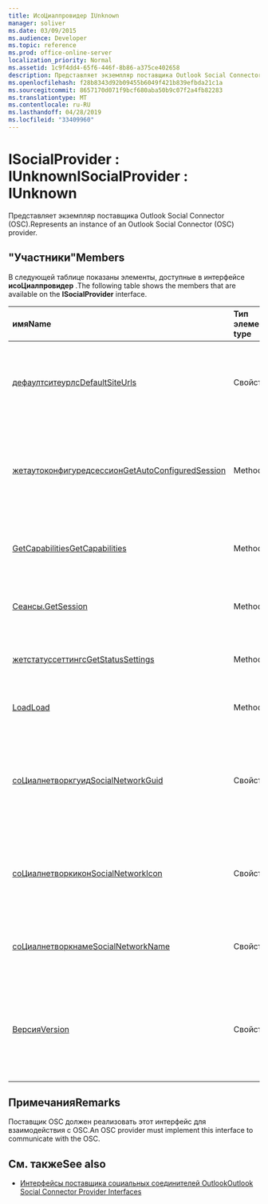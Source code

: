 ```yaml
---
title: ИсоЦиалпровидер IUnknown
manager: soliver
ms.date: 03/09/2015
ms.audience: Developer
ms.topic: reference
ms.prod: office-online-server
localization_priority: Normal
ms.assetid: 1c9f4dd4-65f6-446f-8b86-a375ce402658
description: Представляет экземпляр поставщика Outlook Social Connector (OSC).
ms.openlocfilehash: f28b8343d92b09455b6049f421b839efbda21c1a
ms.sourcegitcommit: 8657170d071f9bcf680aba50b9c07f2a4fb82283
ms.translationtype: MT
ms.contentlocale: ru-RU
ms.lasthandoff: 04/28/2019
ms.locfileid: "33409960"
---
```

# <a name="isocialprovider--iunknown"></a><span data-ttu-id="30267-103">ISocialProvider : IUnknown</span><span class="sxs-lookup"><span data-stu-id="30267-103">ISocialProvider : IUnknown</span></span>

<span data-ttu-id="30267-104">Представляет экземпляр поставщика Outlook Social Connector (OSC).</span><span class="sxs-lookup"><span data-stu-id="30267-104">Represents an instance of an Outlook Social Connector (OSC) provider.</span></span>
  
## <a name="members"></a><span data-ttu-id="30267-105">"Участники"</span><span class="sxs-lookup"><span data-stu-id="30267-105">Members</span></span>

<span data-ttu-id="30267-106">В следующей таблице показаны элементы, доступные в интерфейсе **исоЦиалпровидер** .</span><span class="sxs-lookup"><span data-stu-id="30267-106">The following table shows the members that are available on the **ISocialProvider** interface.</span></span> 
  
|<span data-ttu-id="30267-107">**имя**</span><span class="sxs-lookup"><span data-stu-id="30267-107">**Name**</span></span>|<span data-ttu-id="30267-108">**Тип элемента**</span><span class="sxs-lookup"><span data-stu-id="30267-108">**Member type**</span></span>|<span data-ttu-id="30267-109">**Описание**</span><span class="sxs-lookup"><span data-stu-id="30267-109">**Description**</span></span>|
|:-----|:-----|:-----|
|[<span data-ttu-id="30267-110">дефаултситеурлс</span><span class="sxs-lookup"><span data-stu-id="30267-110">DefaultSiteUrls</span></span>](isocialprovider-defaultsiteurls.md) <br/> |<span data-ttu-id="30267-111">Свойство</span><span class="sxs-lookup"><span data-stu-id="30267-111">Property</span></span>  <br/> |<span data-ttu-id="30267-112">Возвращает массив строк, указывающих URL-адреса сайта для поставщика OSC.</span><span class="sxs-lookup"><span data-stu-id="30267-112">Returns an array of strings that specify site URLs for the OSC provider.</span></span>  <br/> |
|[<span data-ttu-id="30267-113">жетаутоконфигуредсессион</span><span class="sxs-lookup"><span data-stu-id="30267-113">GetAutoConfiguredSession</span></span>](isocialprovider-getautoconfiguredsession.md) <br/> |<span data-ttu-id="30267-114">Method</span><span class="sxs-lookup"><span data-stu-id="30267-114">Method</span></span>  <br/> |<span data-ttu-id="30267-115">Получает автоматически настроенный интерфейс [ISocialSession](isocialsessioniunknown.md).</span><span class="sxs-lookup"><span data-stu-id="30267-115">Gets an automatically configured [ISocialSession](isocialsessioniunknown.md) interface.</span></span>  <br/> |
|[<span data-ttu-id="30267-116">GetCapabilities</span><span class="sxs-lookup"><span data-stu-id="30267-116">GetCapabilities</span></span>](isocialprovider-getcapabilities.md) <br/> |<span data-ttu-id="30267-117">Method</span><span class="sxs-lookup"><span data-stu-id="30267-117">Method</span></span>  <br/> |<span data-ttu-id="30267-118">Получает строку, описывающую возможности поставщика.</span><span class="sxs-lookup"><span data-stu-id="30267-118">Gets a string that describes provider capabilities.</span></span>  <br/> |
|[<span data-ttu-id="30267-119">Сеансы.</span><span class="sxs-lookup"><span data-stu-id="30267-119">GetSession</span></span>](isocialprovider-getsession.md) <br/> |<span data-ttu-id="30267-120">Method</span><span class="sxs-lookup"><span data-stu-id="30267-120">Method</span></span>  <br/> |<span data-ttu-id="30267-121">Получает интерфейс [настроенный ISocialSession](isocialsessioniunknown.md) .</span><span class="sxs-lookup"><span data-stu-id="30267-121">Gets an [ISocialSession](isocialsessioniunknown.md) interface.</span></span>  <br/> |
|[<span data-ttu-id="30267-122">жетстатуссеттингс</span><span class="sxs-lookup"><span data-stu-id="30267-122">GetStatusSettings</span></span>](isocialprovider-getstatussettings.md) <br/> |<span data-ttu-id="30267-123">Method</span><span class="sxs-lookup"><span data-stu-id="30267-123">Method</span></span>  <br/> |<span data-ttu-id="30267-124">В настоящее время этот метод не поддерживается.</span><span class="sxs-lookup"><span data-stu-id="30267-124">This method is currently not supported.</span></span>  <br/> |
|[<span data-ttu-id="30267-125">Load</span><span class="sxs-lookup"><span data-stu-id="30267-125">Load</span></span>](isocialprovider-load.md) <br/> |<span data-ttu-id="30267-126">Method</span><span class="sxs-lookup"><span data-stu-id="30267-126">Method</span></span>  <br/> |<span data-ttu-id="30267-127">Инициализирует поставщика OSC.</span><span class="sxs-lookup"><span data-stu-id="30267-127">Initializes the OSC provider.</span></span>  <br/> |
|[<span data-ttu-id="30267-128">соЦиалнетворкгуид</span><span class="sxs-lookup"><span data-stu-id="30267-128">SocialNetworkGuid</span></span>](isocialprovider-socialnetworkguid.md) <br/> |<span data-ttu-id="30267-129">Свойство</span><span class="sxs-lookup"><span data-stu-id="30267-129">Property</span></span>  <br/> |<span data-ttu-id="30267-130">Возвращает идентификатор GUID, представляющий уникальный идентификатор для социальной сети.</span><span class="sxs-lookup"><span data-stu-id="30267-130">Returns a GUID that represents a unique identifier for the social network.</span></span>  <br/> |
|[<span data-ttu-id="30267-131">соЦиалнетворкикон</span><span class="sxs-lookup"><span data-stu-id="30267-131">SocialNetworkIcon</span></span>](isocialprovider-socialnetworkicon.md) <br/> |<span data-ttu-id="30267-132">Свойство</span><span class="sxs-lookup"><span data-stu-id="30267-132">Property</span></span>  <br/> |<span data-ttu-id="30267-133">Возвращает массив байтов, представляющий значок социальной сети.</span><span class="sxs-lookup"><span data-stu-id="30267-133">Returns an array of bytes that represents the icon for the social network.</span></span>  <br/> |
|[<span data-ttu-id="30267-134">соЦиалнетворкнаме</span><span class="sxs-lookup"><span data-stu-id="30267-134">SocialNetworkName</span></span>](isocialprovider-socialnetworkname.md) <br/> |<span data-ttu-id="30267-135">Свойство</span><span class="sxs-lookup"><span data-stu-id="30267-135">Property</span></span>  <br/> |<span data-ttu-id="30267-136">Возвращает строку, представляющую имя социальной сети.</span><span class="sxs-lookup"><span data-stu-id="30267-136">Returns a string that represents the social network name.</span></span>  <br/> |
|[<span data-ttu-id="30267-137">Версия</span><span class="sxs-lookup"><span data-stu-id="30267-137">Version</span></span>](isocialprovider-version.md) <br/> |<span data-ttu-id="30267-138">Свойство</span><span class="sxs-lookup"><span data-stu-id="30267-138">Property</span></span>  <br/> |<span data-ttu-id="30267-139">Возвращает строку, представляющую номер версии поставщика для этой социальной сети.</span><span class="sxs-lookup"><span data-stu-id="30267-139">Returns a string that represents the version number of the provider for this social network.</span></span>  <br/> |
   
## <a name="remarks"></a><span data-ttu-id="30267-140">Примечания</span><span class="sxs-lookup"><span data-stu-id="30267-140">Remarks</span></span>

<span data-ttu-id="30267-141">Поставщик OSC должен реализовать этот интерфейс для взаимодействия с OSC.</span><span class="sxs-lookup"><span data-stu-id="30267-141">An OSC provider must implement this interface to communicate with the OSC.</span></span>
  
## <a name="see-also"></a><span data-ttu-id="30267-142">См. также</span><span class="sxs-lookup"><span data-stu-id="30267-142">See also</span></span>

- [<span data-ttu-id="30267-143">Интерфейсы поставщика социальных соединителей Outlook</span><span class="sxs-lookup"><span data-stu-id="30267-143">Outlook Social Connector Provider Interfaces</span></span>](outlook-social-connector-provider-interfaces.md)

